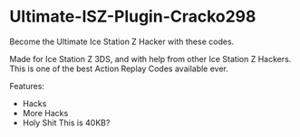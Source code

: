 # Ultimate-ISZ-Plugin-Cracko298
Become the Ultimate Ice Station Z Hacker with these codes. 

Made for Ice Station Z 3DS, and with help from other Ice Station Z Hackers. This is one of the best Action Replay Codes available ever.

Features:
- Hacks
- More Hacks
- Holy Shit This is 40KB?
